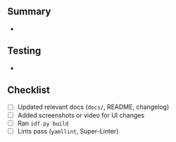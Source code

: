 ## Summary
- 

## Testing
- 

## Checklist
- [ ] Updated relevant docs (`docs/`, README, changelog)
- [ ] Added screenshots or video for UI changes
- [ ] Ran `idf.py build`
- [ ] Lints pass (`yamllint`, Super-Linter)
